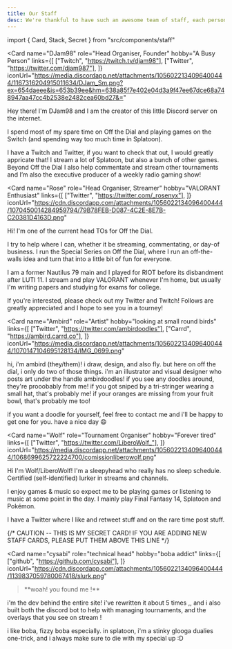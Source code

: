 ```yaml
---
title: Our Staff
desc: We're thankful to have such an awesome team of staff, each person contributes to a key part of Off the Dial. If any of them interest you, feel free to read about them here.
---
```


import { Card, Stack, Secret } from "src/components/staff"

<Stack>

<Card
  name="DJam98"
  role="Head Organiser, Founder"
  hobby="A Busy Person"
  links={[
    ["Twitch", "https://twitch.tv/djam98"],
    ["Twitter", "https://twitter.com/djam987"],
  ]}
  iconUrl="https://media.discordapp.net/attachments/1056022134096400444/1167316204915011634/DJam_Sm.png?ex=654daeee&is=653b39ee&hm=638a85f7e402e04d3a9f47ee67dce68a748947aa47cc4b2538e2482cea60bd27&="
>

Hey there! I'm DJam98 and I am the creator of this little Discord server on the internet.

I spend most of my spare time on Off the Dial and playing games on the Switch (and spending way too much time in Splatoon).

I have a Twitch and Twitter, if you want to check that out, I would greatly appricate that! I stream a lot of Splatoon, but also a bunch of other games. Beyond Off the Dial I also help commentate and stream other tournaments and I’m also the executive producer of a weekly radio gaming show!

</Card>

<Card
  name="Rose"
  role="Head Organiser, Streamer"
  hobby="VALORANT Enthusiast"
  links={[
    ["Twitter", "https://twitter.com/_rosenyx"],
  ]}
  iconUrl="https://cdn.discordapp.com/attachments/1056022134096400444/1070450014284959794/79B78FEB-D087-4C2E-8E7B-C20381D4163D.png"
>

Hi! I'm one of the current head TOs for Off the Dial.

I try to help where I can, whether it be streaming, commentating, or day-of business. I run the Special Series on Off the Dial, where I run an off-the-walls idea and turn that into a little bit of fun for everyone.

I am a former Nautilus 79 main and I played for RIOT before its disbandment after LUTI 11. I stream and play VALORANT whenever I'm home, but usually I'm writing papers and studying for exams for college.

If you're interested, please check out my Twitter and Twitch! Follows are greatly appreciated and I hope to see you in a tourney!

</Card>

<Card
  name="Ambird"
  role="Artist"
  hobby="looking at small round birds"
  links={[
    ["Twitter", "https://twitter.com/ambirdoodles"],
    ["Carrd", "https://ambird.carrd.co"],
  ]}
  iconUrl="https://media.discordapp.net/attachments/1056022134096400444/1070147104695128134/IMG_0699.png"
>

hi, i'm ambird (they/them)! i draw, design, and also fly. but here on off the dial, i only do two of those things. i'm an illustrator and visual designer who posts art under the handle ambirdoodles! if you see any doodles around, they're prooobably from me! if you got sniped by a tri-stringer wearing a small hat, that's probably me! if your oranges are missing from your fruit bowl, that's probably me too!

if you want a doodle for yourself, feel free to contact me and i'll be happy to get one for you. have a nice day 😄

</Card>

<Card
  name="Wolf"
  role="Tournament Organiser"
  hobby="Forever tired"
  links={[
    ["Twitter", "https://twitter.com/LiberoWolf_"],
  ]}
  iconUrl="https://media.discordapp.net/attachments/1056022134096400444/1068699625722224700/comissionliberowolf.png"
>

Hi I'm Wolf/LiberoWolf! I'm a sleepyhead who really has no sleep schedule. Certified (self-identified) lurker in streams and channels.

I enjoy games & music so expect me to be playing games or listening to music at some point in the day. I mainly play Final Fantasy 14, Splatoon and Pokémon.

I have a Twitter where I like and retweet stuff and on the rare time post stuff.

</Card>

{/* CAUTION -- THIS IS MY SECRET CARD! IF YOU ARE ADDING NEW STAFF CARDS, PLEASE PUT THEM ABOVE THIS LINE */}

<Secret><Card
  name="cysabi"
  role="technical head"
  hobby="boba addict"
  links={[
    ["github", "https://github.com/cysabi"],
  ]}
  iconUrl="https://cdn.discordapp.com/attachments/1056022134096400444/1139837059780067418/slurk.png"
>

> <p className="text-xl">**woah! you found me !**</p>

i'm the dev behind the entire site! i've rewritten it about 5 times ,, and i also built both the discord bot to help with managing tournaments, and the overlays that you see on stream !

i like boba, fizzy boba especially. in splatoon, i'm a stinky glooga dualies one-trick, and i always make sure to die with my special up :D

</Card></Secret>

</Stack>
